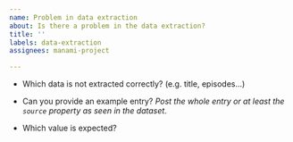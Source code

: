 ```yaml
---
name: Problem in data extraction
about: Is there a problem in the data extraction?
title: ''
labels: data-extraction
assignees: manami-project

---
```


<!---
Please read the FAQ first:
https://github.com/manami-project/anime-offline-database/blob/master/.github/CONTRIBUTING.md#faq
--->

* Which data is not extracted correctly? (e.g. title, episodes...)


* Can you provide an example entry? _Post the whole entry or at least the `source` property as seen in the dataset._


* Which value is expected?